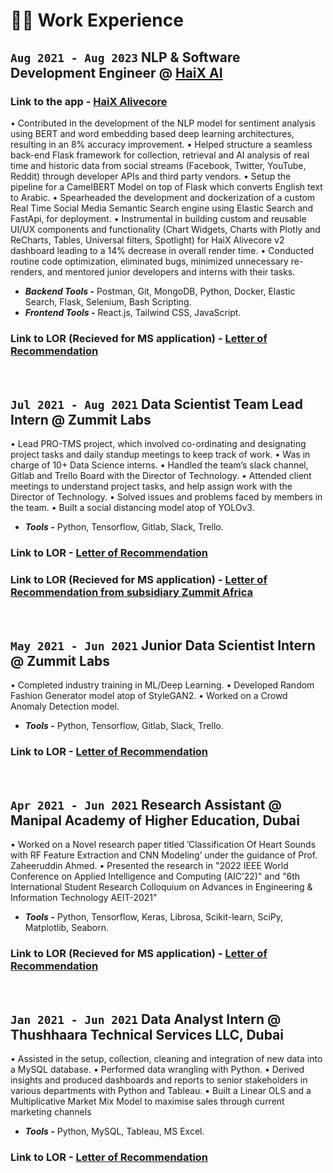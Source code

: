 # 👨‍💻 Work Experience

## `Aug 2021 - Aug 2023` **NLP & Software Development Engineer** @ [HaiX AI](https://haix.ai/)

### Link to the app - [HaiX Alivecore](https://haix.app)

• Contributed in the development of the NLP model for sentiment analysis using BERT and word embedding based deep learning architectures, resulting in an 8% accuracy improvement.
• Helped structure a seamless back-end Flask framework for collection, retrieval and AI analysis of real time and historic data from social streams (Facebook, Twitter, YouTube, Reddit) through developer APIs and third party vendors.
• Setup the pipeline for a CamelBERT Model on top of Flask which converts English text to Arabic.
• Spearheaded the development and dockerization of a custom Real Time Social Media Semantic Search engine using Elastic Search and FastApi, for deployment.
• Instrumental in building custom and reusable UI/UX components and functionality (Chart Widgets, Charts with Plotly and ReCharts, Tables, Universal filters, Spotlight) for HaiX Alivecore v2 dashboard leading to a 14% decrease in overall render time.
• Conducted routine code optimization, eliminated bugs, minimized unnecessary re-renders, and mentored junior developers and interns with their tasks.

- _**Backend Tools -**_ Postman, Git, MongoDB, Python, Docker, Elastic Search, Flask, Selenium, Bash Scripting.
- _**Frontend Tools -**_ React.js, Tailwind CSS, JavaScript.

### Link to LOR (Recieved for MS application) - [Letter of Recommendation](https://drive.google.com/file/d/1u5_cjxVqJSaGqFMZlKaACvHmbaGVRi5Y/view?usp=sharing)

&nbsp;

## `Jul 2021 - Aug 2021` **Data Scientist Team Lead Intern** @ Zummit Labs

• Lead PRO-TMS project, which involved co-ordinating and designating project tasks and daily standup meetings to keep track of work.
• Was in charge of 10+ Data Science interns.
• Handled the team’s slack channel, Gitlab and Trello Board with the Director of Technology.
• Attended client meetings to understand project tasks, and help assign work with the Director of Technology.
• Solved issues and problems faced by members in the team.
• Built a social distancing model atop of YOLOv3.

- _**Tools -**_ Python, Tensorflow, Gitlab, Slack, Trello.

### Link to LOR - [Letter of Recommendation](https://drive.google.com/file/d/1QLL-OGXdGdnHKOGOsHFIWmRgKC1ptqu-/view?usp=sharing)

### Link to LOR (Recieved for MS application) - [Letter of Recommendation from subsidiary Zummit Africa](https://drive.google.com/file/d/1KrmAMxNm4Fx3g7ShgKwjeHhZAsStkkct/view?usp=sharing)

&nbsp;

## `May 2021 - Jun 2021` **Junior Data Scientist Intern** @ Zummit Labs

• Completed industry training in ML/Deep Learning.
• Developed Random Fashion Generator model atop of StyleGAN2.
• Worked on a Crowd Anomaly Detection model.

- _**Tools -**_ Python, Tensorflow, Gitlab, Slack, Trello.

### Link to LOR - [Letter of Recommendation](https://drive.google.com/file/d/1LDkQWZuCFg5Q8vxBKvHKSLFCtyvtRINT/view?usp=sharing)

&nbsp;

## `Apr 2021 - Jun 2021` **Research Assistant** @ Manipal Academy of Higher Education, Dubai

• Worked on a Novel research paper titled ’Classification Of Heart Sounds with RF Feature Extraction and CNN Modeling’ under the guidance of Prof. Zaheeruddin Ahmed.
• Presented the research in "2022 IEEE World Conference on Applied Intelligence and Computing (AIC’22)" and "6th International Student Research Colloquium on Advances in Engineering & Information Technology AEIT-2021"

- _**Tools -**_ Python, Tensorflow, Keras, Librosa, Scikit-learn, SciPy, Matplotlib, Seaborn.

### Link to LOR (Recieved for MS application) - [Letter of Recommendation](https://drive.google.com/file/d/1y6EKfQnL3zR9Y3iUtJ2y6c8_Be72YcT4/view?usp=sharing)

&nbsp;

## `Jan 2021 - Jun 2021` **Data Analyst Intern** @ Thushhaara Technical Services LLC, Dubai

• Assisted in the setup, collection, cleaning and integration of new data into a MySQL database.
• Performed data wrangling with Python.
• Derived insights and produced dashboards and reports to senior stakeholders in various departments with Python and Tableau.
• Built a Linear OLS and a Multiplicative Market Mix Model to maximise sales through current marketing channels

- _**Tools -**_ Python, MySQL, Tableau, MS Excel.

### Link to LOR - [Letter of Recommendation](https://drive.google.com/file/d/1swsaG5QZ7Cz0OxjJB2PzdmP0v9K9NFMH/view?usp=sharing)

&nbsp;

&nbsp;
